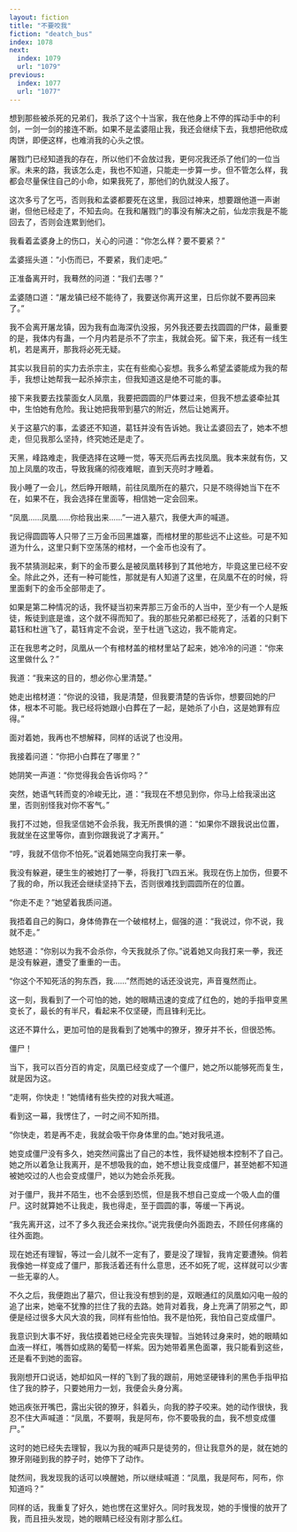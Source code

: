 ```yaml
---
layout: fiction
title: "不要咬我"
fiction: "deatch_bus"
index: 1078
next:
  index: 1079
  url: "1079"
previous:
  index: 1077
  url: "1077"
---
```

想到那些被杀死的兄弟们，我杀了这个十当家，我在他身上不停的挥动手中的利剑，一剑一剑的接连不断。如果不是孟婆阻止我，我还会继续下去，我想把他砍成肉饼，即便这样，也难消我的心头之恨。

屠戮门已经知道我的存在，所以他们不会放过我，更何况我还杀了他们的一位当家。未来的路，我该怎么走，我也不知道，只能走一步算一步。但不管怎么样，我都会尽量保住自己的小命，如果我死了，那他们的仇就没人报了。

这次多亏了乞丐，否则我和孟婆都要死在这里，我回过神来，想要跟他道一声谢谢，但他已经走了，不知去向。在我和屠戮门的事没有解决之前，仙龙宗我是不能回去了，否则会连累到他们。

我看着孟婆身上的伤口，关心的问道：“你怎么样？要不要紧？”

孟婆摇头道：“小伤而已，不要紧，我们走吧。”

正准备离开时，我蓦然的问道：“我们去哪？”

孟婆随口道：“屠龙镇已经不能待了，我要送你离开这里，日后你就不要再回来了。”

我不会离开屠龙镇，因为我有血海深仇没报，另外我还要去找圆圆的尸体，最重要的是，我体内有蛊，一个月内若是杀不了宗主，我就会死。留下来，我还有一线生机，若是离开，那我将必死无疑。

其实以我目前的实力去杀宗主，实在有些痴心妄想。我多么希望孟婆能成为我的帮手，我想让她帮我一起杀掉宗主，但我知道这是绝不可能的事。

接下来我要去找蒙面女人凤凰，我要把圆圆的尸体要过来，但我不想孟婆牵扯其中，生怕她有危险。我让她把我带到墓穴的附近，然后让她离开。

关于这墓穴的事，孟婆还不知道，葛钰并没有告诉她。我让孟婆回去了，她本不想走，但见我那么坚持，终究她还是走了。

天黑，峰路难走，我便选择在这睡一觉，等天亮后再去找凤凰。我本来就有伤，又加上凤凰的攻击，导致我痛的彻夜难眠，直到天亮时才睡着。

我小睡了一会儿，然后睁开眼睛，前往凤凰所在的墓穴，只是不晓得她当下在不在，如果不在，我会选择在里面等，相信她一定会回来。

“凤凰……凤凰……你给我出来……”一进入墓穴，我便大声的喊道。

我记得圆圆等人只带了三万金币回黑雄寨，而棺材里的那些远不止这些。可是不知道为什么，这里只剩下空荡荡的棺材，一个金币也没有了。

我不禁猜测起来，剩下的金币要么是被凤凰转移到了其他地方，毕竟这里已经不安全。除此之外，还有一种可能性，那就是有人知道了这里，在凤凰不在的时候，将里面剩下的金币全部带走了。

如果是第二种情况的话，我怀疑当初来弄那三万金币的人当中，至少有一个人是叛徒，叛徒到底是谁，这个就不得而知了。我的那些兄弟都已经死了，活着的只剩下葛钰和杜逍飞了，葛钰肯定不会说，至于杜逍飞这边，我不能肯定。

正在我思考之时，凤凰从一个有棺材盖的棺材里站了起来，她冷冷的问道：“你来这里做什么？”

我道：“我来这的目的，想必你心里清楚。”

她走出棺材道：“你说的没错，我是清楚，但我要清楚的告诉你，想要回她的尸体，根本不可能。我已经将她跟小白葬在了一起，是她杀了小白，这是她罪有应得。”

面对着她，我再也不想解释，同样的话说了也没用。

我接着问道：“你把小白葬在了哪里？”

她阴笑一声道：“你觉得我会告诉你吗？”

突然，她语气转而变的冷峻无比，道：“我现在不想见到你，你马上给我滚出这里，否则别怪我对你不客气。”

我打不过她，但我坚信她不会杀我，我无所畏惧的道：“如果你不跟我说出位置，我就坐在这里等你，直到你跟我说了才离开。”

“哼，我就不信你不怕死。”说着她隔空向我打来一拳。

我没有躲避，硬生生的被她打了一拳，将我打飞四五米。我现在伤上加伤，但要不了我的命，所以我还会继续坚持下去，否则很难找到圆圆所在的位置。

“你走不走？”她望着我质问道。

我捂着自己的胸口，身体倚靠在一个破棺材上，倔强的道：“我说过，你不说，我就不走。”

她怒道：“你别以为我不会杀你，今天我就杀了你。”说着她又向我打来一拳，我还是没有躲避，遭受了重重的一击。

“你这个不知死活的狗东西，我……”然而她的话还没说完，声音戛然而止。

这一刻，我看到了一个可怕的她，她的眼睛迅速的变成了红色的，她的手指甲变黑变长了，最长的有半尺，看起来不仅坚硬，而且锋利无比。

这还不算什么，更加可怕的是我看到了她嘴中的獠牙，獠牙并不长，但很恐怖。

僵尸！

当下，我可以百分百的肯定，凤凰已经变成了一个僵尸，她之所以能够死而复生，就是因为这。

“走啊，你快走！”她情绪有些失控的对我大喊道。

看到这一幕，我愣住了，一时之间不知所措。

“你快走，若是再不走，我就会吸干你身体里的血。”她对我吼道。

她变成僵尸没有多久，她突然间露出了自己的本性，我怀疑她根本控制不了自己。她之所以着急让我离开，是不想吸我的血，她不想让我变成僵尸，甚至她都不知道被她咬过的人也会变成僵尸，她以为她会杀死我。

对于僵尸，我并不陌生，也不会感到恐慌，但是我不想自己变成一个吸人血的僵尸。这时就算她不让我走，我也得走，至于圆圆的事，等缓一下再说。

“我先离开这，过不了多久我还会来找你。”说完我便向外面跑去，不顾任何疼痛的往外面跑。

现在她还有理智，等过一会儿就不一定有了，要是没了理智，我肯定要遭殃。倘若我像她一样变成了僵尸，那我活着还有什么意思，还不如死了呢，这样就可以少害一些无辜的人。

不久之后，我便跑出了墓穴，但让我没有想到的是，双眼通红的凤凰如闪电一般的追了出来，她毫不犹豫的拦住了我的去路。她背对着我，身上充满了阴邪之气，即便是经过很多大风大浪的我，同样有些怕怕。我不是怕死，我怕自己变成僵尸。

我意识到大事不好，我估摸着她已经全完丧失理智。当她转过身来时，她的眼睛如血液一样红，嘴唇如成熟的葡萄一样紫。因为她带着黑色面罩，我只能看到这些，还是看不到她的面容。

我刚想开口说话，她却如风一样的飞到了我的跟前，用她坚硬锋利的黑色手指甲掐住了我的脖子，只要她用力一划，我便会头身分离。

她迅疾张开嘴巴，露出尖锐的獠牙，斜着头，向我的脖子咬来。她的动作很快，我忍不住大声喊道：“凤凰，不要啊，我是阿布，你不要吸我的血，我不想变成僵尸。”

这时的她已经失去理智，我以为我的喊声只是徒劳的，但让我意外的是，就在她的獠牙刚碰到我的脖子时，她停下了动作。

陡然间，我发现我的话可以唤醒她，所以继续喊道：“凤凰，我是阿布，阿布，你知道吗？”

同样的话，我重复了好久，她也愣在这里好久。同时我发现，她的手慢慢的放开了我，而且扭头发现，她的眼睛已经没有刚才那么红。